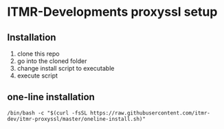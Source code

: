# ITMR-Developments proxyssl setup

## Installation
1. clone this repo
2. go into the cloned folder
3. change install script to executable
4. execute script

## one-line installation
`/bin/bash -c "$(curl -fsSL https://raw.githubusercontent.com/itmr-dev/itmr-proxyssl/master/oneline-install.sh)"`